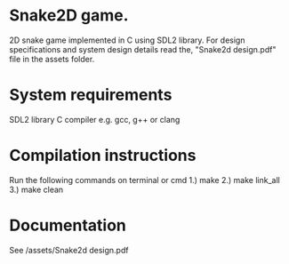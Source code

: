 # Snake2D game.
2D snake game implemented in C using SDL2 library.
For design specifications and system design details read the, "Snake2d design.pdf" file in the assets folder.

# System requirements
SDL2 library
C compiler e.g. gcc, g++ or clang

# Compilation instructions
Run the following commands on terminal or cmd
1.) make
2.) make link_all
3.) make clean

# Documentation
See /assets/Snake2d design.pdf
